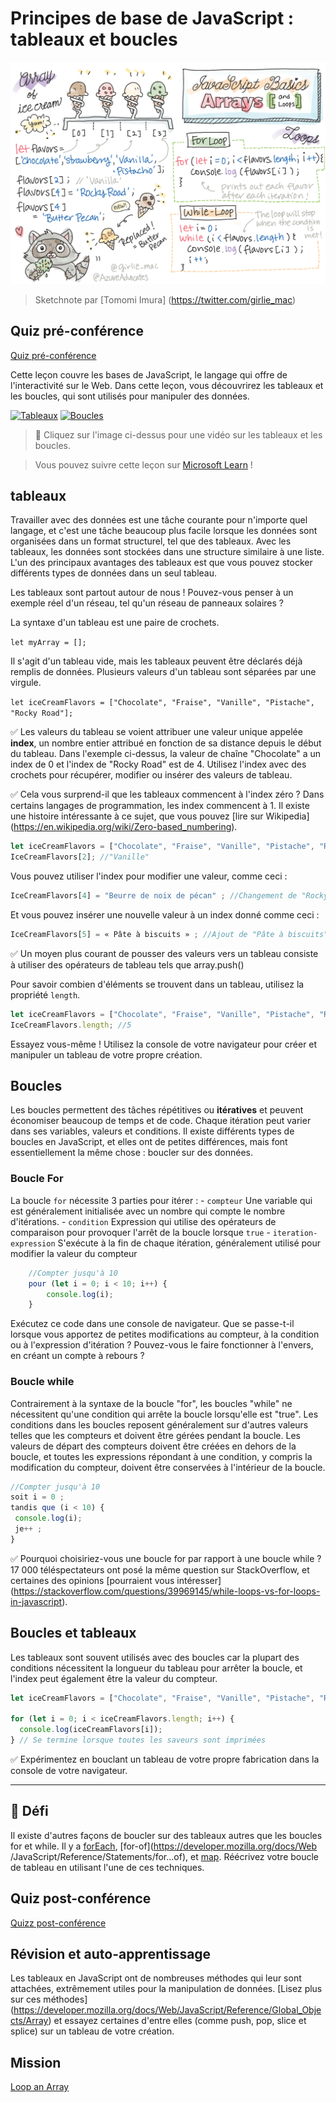 # Principes de base de JavaScript : tableaux et boucles

![Les bases de JavaScript - Tableaux](/sketchnotes/webdev101-js-arrays.png)
> Sketchnote par [Tomomi Imura] (https://twitter.com/girlie_mac)

## Quiz pré-conférence
[Quiz pré-conférence](https://happy-mud-02d95f10f.azurestaticapps.net/quiz/13)

Cette leçon couvre les bases de JavaScript, le langage qui offre de l'interactivité sur le Web. Dans cette leçon, vous découvrirez les tableaux et les boucles, qui sont utilisés pour manipuler des données.

[![Tableaux](https://img.youtube.com/vi/1U4qTyq02Xw/0.jpg)](https://youtube.com/watch?v=1U4qTyq02Xw "Tableaux")
[![Boucles](https://img.youtube.com/vi/Eeh7pxtTZ3k/0.jpg)](https://www.youtube.com/watch?v=Eeh7pxtTZ3k "Boucles")
> 🎥 Cliquez sur l'image ci-dessus pour une vidéo sur les tableaux et les boucles.

> Vous pouvez suivre cette leçon sur [Microsoft Learn](https://docs.microsoft.com/en-us/learn/modules/web-development-101-arrays/?WT.mc_id=academic-13441-cxa) !
## tableaux

Travailler avec des données est une tâche courante pour n'importe quel langage, et c'est une tâche beaucoup plus facile lorsque les données sont organisées dans un format structurel, tel que des tableaux. Avec les tableaux, les données sont stockées dans une structure similaire à une liste. L'un des principaux avantages des tableaux est que vous pouvez stocker différents types de données dans un seul tableau.

Les tableaux sont partout autour de nous ! Pouvez-vous penser à un exemple réel d'un réseau, tel qu'un réseau de panneaux solaires ?

La syntaxe d'un tableau est une paire de crochets.

`let myArray = [];`

Il s'agit d'un tableau vide, mais les tableaux peuvent être déclarés déjà remplis de données. Plusieurs valeurs d'un tableau sont séparées par une virgule.

`let iceCreamFlavors = ["Chocolate", "Fraise", "Vanille", "Pistache", "Rocky Road"];`

✅ Les valeurs du tableau se voient attribuer une valeur unique appelée **index**, un nombre entier attribué en fonction de sa distance depuis le début du tableau. Dans l'exemple ci-dessus, la valeur de chaîne "Chocolate" a un index de 0 et l'index de "Rocky Road" est de 4. Utilisez l'index avec des crochets pour récupérer, modifier ou insérer des valeurs de tableau.

✅ Cela vous surprend-il que les tableaux commencent à l'index zéro ? Dans certains langages de programmation, les index commencent à 1. Il existe une histoire intéressante à ce sujet, que vous pouvez [lire sur Wikipedia] (https://en.wikipedia.org/wiki/Zero-based_numbering).

```javascript
let iceCreamFlavors = ["Chocolate", "Fraise", "Vanille", "Pistache", "Rocky Road"];
IceCreamFlavors[2]; //"Vanille"
```

Vous pouvez utiliser l'index pour modifier une valeur, comme ceci :

```javascript
IceCreamFlavors[4] = "Beurre de noix de pécan" ; //Changement de "Rocky Road" en "Butter Pecan"
```

Et vous pouvez insérer une nouvelle valeur à un index donné comme ceci :

```javascript
IceCreamFlavors[5] = « Pâte à biscuits » ; //Ajout de "Pâte à biscuits"
```

✅ Un moyen plus courant de pousser des valeurs vers un tableau consiste à utiliser des opérateurs de tableau tels que array.push()

Pour savoir combien d'éléments se trouvent dans un tableau, utilisez la propriété `length`.

```javascript
let iceCreamFlavors = ["Chocolate", "Fraise", "Vanille", "Pistache", "Rocky Road"];
IceCreamFlavors.length; //5
```

Essayez vous-même ! Utilisez la console de votre navigateur pour créer et manipuler un tableau de votre propre création.

## Boucles

Les boucles permettent des tâches répétitives ou **itératives** et peuvent économiser beaucoup de temps et de code. Chaque itération peut varier dans ses variables, valeurs et conditions. Il existe différents types de boucles en JavaScript, et elles ont de petites différences, mais font essentiellement la même chose : boucler sur des données.

### Boucle For

La boucle `for` nécessite 3 parties pour itérer :
    - `compteur` Une variable qui est généralement initialisée avec un nombre qui compte le nombre d'itérations.
    - `condition` Expression qui utilise des opérateurs de comparaison pour provoquer l'arrêt de la boucle lorsque `true`
    - `iteration-expression` S'exécute à la fin de chaque itération, généralement utilisé pour modifier la valeur du compteur
  
```javascript
    //Compter jusqu'à 10
    pour (let i = 0; i < 10; i++) {
        console.log(i);
    }
```

Exécutez ce code dans une console de navigateur. Que se passe-t-il lorsque vous apportez de petites modifications au compteur, à la condition ou à l'expression d'itération ? Pouvez-vous le faire fonctionner à l'envers, en créant un compte à rebours ?

### Boucle while

Contrairement à la syntaxe de la boucle "for", les boucles "while" ne nécessitent qu'une condition qui arrête la boucle lorsqu'elle est "true". Les conditions dans les boucles reposent généralement sur d'autres valeurs telles que les compteurs et doivent être gérées pendant la boucle. Les valeurs de départ des compteurs doivent être créées en dehors de la boucle, et toutes les expressions répondant à une condition, y compris la modification du compteur, doivent être conservées à l'intérieur de la boucle.

```javascript
//Compter jusqu'à 10
soit i = 0 ;
tandis que (i < 10) {
 console.log(i);
 je++ ;
}
```

✅ Pourquoi choisiriez-vous une boucle for par rapport à une boucle while ? 17 000 téléspectateurs ont posé la même question sur StackOverflow, et certaines des opinions [pourraient vous intéresser] (https://stackoverflow.com/questions/39969145/while-loops-vs-for-loops-in-javascript).

## Boucles et tableaux

Les tableaux sont souvent utilisés avec des boucles car la plupart des conditions nécessitent la longueur du tableau pour arrêter la boucle, et l'index peut également être la valeur du compteur.

```javascript
let iceCreamFlavors = ["Chocolate", "Fraise", "Vanille", "Pistache", "Rocky Road"];

for (let i = 0; i < iceCreamFlavors.length; i++) {
  console.log(iceCreamFlavors[i]);
} // Se termine lorsque toutes les saveurs sont imprimées
```

✅ Expérimentez en bouclant un tableau de votre propre fabrication dans la console de votre navigateur.

---

## 🚀 Défi

Il existe d'autres façons de boucler sur des tableaux autres que les boucles for et while. Il y a [forEach](https://developer.mozilla.org/docs/Web/JavaScript/Reference/Global_Objects/Array/forEach), [for-of](https://developer.mozilla.org/docs/Web /JavaScript/Reference/Statements/for...of), et [map](https://developer.mozilla.org/docs/Web/JavaScript/Reference/Global_Objects/Array/map). Réécrivez votre boucle de tableau en utilisant l'une de ces techniques.

## Quiz post-conférence
[Quizz post-conférence](https://happy-mud-02d95f10f.azurestaticapps.net/quiz/14)


## Révision et auto-apprentissage

Les tableaux en JavaScript ont de nombreuses méthodes qui leur sont attachées, extrêmement utiles pour la manipulation de données. [Lisez plus sur ces méthodes] (https://developer.mozilla.org/docs/Web/JavaScript/Reference/Global_Objects/Array) et essayez certaines d'entre elles (comme push, pop, slice et splice) sur un tableau de votre création.

## Mission

[Loop an Array](assignment.md)